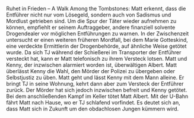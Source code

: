 Ruhet in Frieden – A Walk Among the Tombstones: Matt erkennt, dass die Entführer nicht nur vom Lösegeld, sondern auch von Sadismus und Mordlust getrieben sind. Um die Spur der Täter wieder aufnehmen zu können, empfiehlt er seinem Auftraggeber, andere finanziell solvente Drogendealer vor möglichen Entführungen zu warnen. In der Zwischenzeit untersucht er einen weiteren früheren Mordfall, bei dem Marie Gotteskind, eine verdeckte Ermittlerin der Drogenbehörde, auf ähnliche Weise getötet wurde. Da sich TJ während der Schießerei im Transporter der Entführer versteckt hat, kann er Matt telefonisch zu ihrem Versteck lotsen. Matt und Kenny, der inzwischen alarmiert worden ist, überwältigen Albert. Matt überlässt Kenny die Wahl, den Mörder der Polizei zu übergeben oder Selbstjustiz zu üben. Matt geht und lässt Kenny mit dem Mann alleine. Er bringt TJ in seine Wohnung, kehrt dann aber zum Versteck der Entführer zurück. Der Mörder hat sich jedoch inzwischen befreit und Kenny getötet. Bei dem anschließenden Kampf im Keller tötet Matt Albert. Mit der U-Bahn fährt Matt nach Hause, wo er TJ schlafend vorfindet. Es deutet sich an, dass Matt sich in Zukunft um den obdachlosen Jungen kümmern wird.
